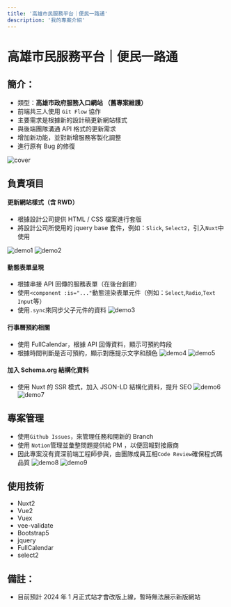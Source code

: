 ```yaml
---
title: '高雄市民服務平台｜便民一路通'
description: '我的專案介紹'
---
```


# 高雄市民服務平台｜便民一路通

## 簡介：

- 類型：**高雄市政府服務入口網站 （舊專案維護）**
- 前端共三人使用 `Git Flow` 協作
- 主要需求是根據新的設計稿更新網站樣式
- 與後端團隊溝通 API 格式的更新需求
- 增加新功能，並對新增服務客製化調整
- 進行原有 Bug 的修復

![cover](/images/projects/cover/kgo-cover.png)

## 負責項目

#### 更新網站樣式（含 RWD）

- 根據設計公司提供 HTML / CSS 檔案進行套版
- 將設計公司所使用的 jquery base 套件，例如：`Slick`, `Select2`，引入`Nuxt`中使用

![demo1](/images/projects/kgo/kgo1.png)
![demo2](/images/projects/kgo/kgo2.png)

#### 動態表單呈現

- 根據串接 API 回傳的服務表單（在後台創建）
- 使用`<component :is="..."`動態渲染表單元件（例如：`Select`,`Radio`,`Text Input`等）
- 使用`.sync`來同步父子元件的資料
  ![demo3](/images/projects/kgo/kgo3.png)

#### 行事曆預約相關

- 使用 FullCalendar，根據 API 回傳資料，顯示可預約時段
- 根據時間判斷是否可預約，顯示對應提示文字和顏色
  ![demo4](/images/projects/kgo/kgo4.png)
  ![demo5](/images/projects/kgo/kgo5.png)

#### 加入 Schema.org 結構化資料

- 使用 Nuxt 的 SSR 模式，加入 JSON-LD 結構化資料，提升 SEO
  ![demo6](/images/projects/kgo/kgo6.png)
  ![demo7](/images/projects/kgo/kgo7.png)

## 專案管理

- 使用`Github Issues`，來管理任務和開新的 Branch
- 使用 `Notion`管理並彙整問題提供給 PM ，以便回報對接廠商
- 因此專案沒有資深前端工程師參與，由團隊成員互相`Code Review`確保程式碼品質
  ![demo8](/images/projects/kgo/kgo8.png)
  ![demo9](/images/projects/kgo/kgo9.png)

## 使用技術

- Nuxt2
- Vue2
- Vuex
- vee-validate
- Bootstrap5
- jquery
- FullCalendar
- select2

## 備註：

- 目前預計 2024 年 1 月正式站才會改版上線，暫時無法展示新版網站
